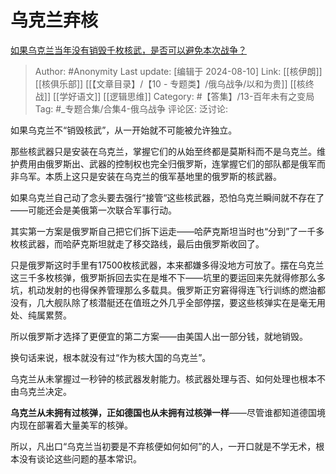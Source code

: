 # 乌克兰弃核
[如果乌克兰当年没有销毁千枚核武，是否可以避免本次战争？](https://www.zhihu.com/question/535607303/answer/2515005493)

> Author: #Anonymity
> Last update: [编辑于 2024-08-10]
> Link: [[核伊朗]] [[核俱乐部]] [[【文章目录】/【10 - 专题类】/俄乌战争/以和为贵]] [[核终战]] [[学好语文]] [[逻辑思维]]
> Category: #【答集】/13-百年未有之变局
> Tag: #_专题合集/合集4-俄乌战争
> 评论区:
> 泛讨论:

如果乌克兰不“销毁核武”，从一开始就不可能被允许独立。

那些核武器只是安装在乌克兰，掌握它们的从始至终都是莫斯科而不是乌克兰。维护费用由俄罗斯出、武器的控制权也完全归俄罗斯，连掌握它们的部队都是俄军而非乌军。本质上这只是安装在乌克兰的俄军基地里的俄罗斯的核武器。

如果乌克兰自己动了念头要去强行“接管“这些核武器，恐怕乌克兰瞬间就不存在了——可能还会是美俄第一次联合军事行动。

其实第一方案是俄罗斯自己把它们拆下运走——哈萨克斯坦当时也“分到”了一千多枚核武器，而哈萨克斯坦就走了移交路线，最后由俄罗斯收回了。

只是俄罗斯这时手里有17500枚核武器，本来都嫌多得没地方可放了。摆在乌克兰这三千多枚核弹，俄罗斯拆回去实在是堆不下——坑里的要运回来先就得修那么多坑，机动发射的也得保养管理那么多载具。俄罗斯正穷窘得得连飞行训练的燃油都没有，几大舰队除了核潜艇还在值班之外几乎全部停摆，要这些核弹实在是毫无用处、纯属累赘。

所以俄罗斯才选择了更便宜的第二方案——由美国人出一部分钱，就地销毁。

换句话来说，根本就没有过“作为核大国的乌克兰”。

乌克兰从未掌握过一秒钟的核武器发射能力。核武器处理与否、如何处理也根本不由乌克兰决定。

**乌克兰从未拥有过核弹，正如德国也从未拥有过核弹一样**——尽管谁都知道德国境内现在部署着大量美军的核弹。

所以，凡出口“乌克兰当初要是不弃核便如何如何”的人，一开口就是不学无术，根本没有谈论这些问题的基本常识。

